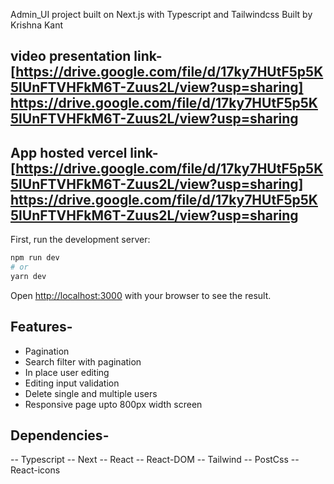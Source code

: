 Admin_UI project built on Next.js with Typescript and Tailwindcss
Built by Krishna Kant


## video presentation link- [https://drive.google.com/file/d/17ky7HUtF5p5K5lUnFTVHFkM6T-Zuus2L/view?usp=sharing]  https://drive.google.com/file/d/17ky7HUtF5p5K5lUnFTVHFkM6T-Zuus2L/view?usp=sharing

## App hosted vercel link- [https://drive.google.com/file/d/17ky7HUtF5p5K5lUnFTVHFkM6T-Zuus2L/view?usp=sharing]  https://drive.google.com/file/d/17ky7HUtF5p5K5lUnFTVHFkM6T-Zuus2L/view?usp=sharing

First, run the development server:

```bash
npm run dev
# or
yarn dev
```

Open [http://localhost:3000](http://localhost:3000) with your browser to see the result.



## Features-
 - Pagination
 - Search filter with pagination
 - In place user editing
 - Editing input validation
 - Delete single and multiple users
 - Responsive page upto 800px width screen

## Dependencies-
  -- Typescript
  -- Next
  -- React
  -- React-DOM
  -- Tailwind
  -- PostCss
  -- React-icons

